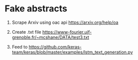 # Fake abstracts

1. Scrape Arxiv using oac api https://arxiv.org/help/oa

1. Create .txt file  https://www-fourier.ujf-grenoble.fr/~mcshane/DATA/test3.txt
1. Feed  to  https://github.com/keras-team/keras/blob/master/examples/lstm_text_generation.py




